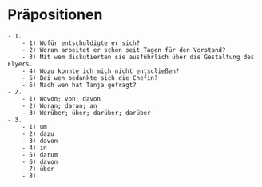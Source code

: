 # Präpositionen
	- 1.
		- 1) Wofür entschuldigte er sich?
		- 2) Woran arbeitet er schon seit Tagen für den Vorstand?
		- 3) Mit wem diskutierten sie ausführlich über die Gestaltung des Flyers.
		- 4) Wozu konnte ich mich nicht entscließen?
		- 5) Bei wen bedankte sich die Chefin?
		- 6) Nach wen hat Tanja gefragt?
	- 2.
		- 1) Wovon; von; davon
		- 2) Woran; daran; an
		- 3) Worüber; über; darüber; darüber
	- 3.
		- 1) um
		- 2) dazu
		- 3) davon
		- 4) in
		- 5) darum
		- 6) davon
		- 7) über
		- 8)
